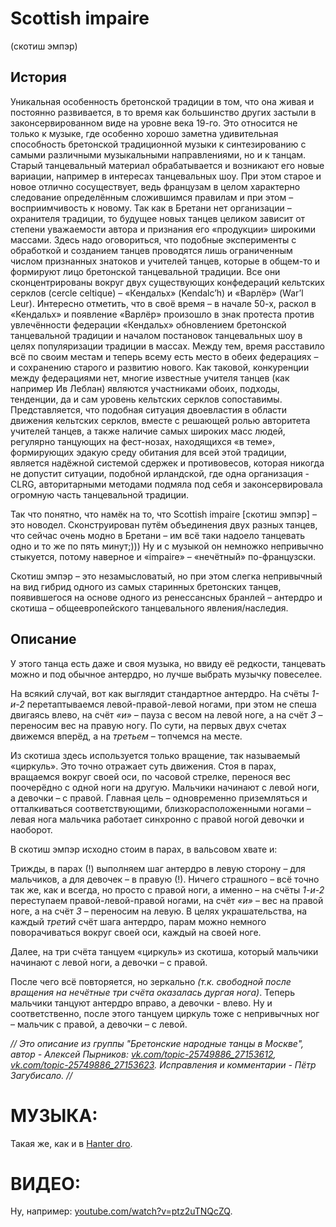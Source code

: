 Scottish impaire
============
(скотиш эмпэр)

## История
Уникальная особенность бретонской традиции в том, что она живая и постоянно развивается, в то время как большинство других застыли в законсервированном виде на уровне века 19-го. Это относится не только к музыке, где особенно хорошо заметна удивительная способность бретонской традиционной музыки к синтезированию с самыми различными музыкальными направлениями, но и к танцам. Старый танцевальный материал обрабатывается и возникают его новые вариации, например в интересах танцевальных шоу. При этом старое и новое отлично сосуществует, ведь французам в целом характерно следование определённым сложившимся правилам и при этом – восприимчивость к новому. Так как в Бретани нет организации – охранителя традиции, то будущее новых танцев целиком зависит от степени уважаемости автора и признания его «продукции» широкими массами. Здесь надо оговориться, что подобные эксперименты с обработкой и созданием танцев проводятся лишь ограниченным числом признанных знатоков и учителей танцев, которые в общем-то и формируют лицо бретонской танцевальной традиции. Все они сконцентрированы вокруг двух существующих конфедераций кельтских серклов (cercle celtique) – «Кендальх» (Kendalc’h) и «Варлёр» (War’l Leur). Интересно отметить, что в своё время – в начале 50-х, раскол в «Кендальх» и появление «Варлёр» произошло в знак протеста против увлечённости федерации «Кендальх» обновлением бретонской танцевальной традиции и началом постановок танцевальных шоу в целях популяризации традиции в массах. Между тем, время расставило всё по своим местам и теперь всему есть место в обеих федерациях – и сохранению старого и развитию нового. Как таковой, конкуренции между федерациями нет, многие известные учителя танцев (как например Ив Леблан) являются участниками обоих, подходы, тенденции, да и сам уровень кельтских серклов сопоставимы. Представляется, что подобная ситуация двоевластия в области движения кельтских серклов, вместе с решающей ролью авторитета учителей танцев, а также наличие самых широких масс людей, регулярно танцующих на фест-нозах, находящихся «в теме», формирующих эдакую среду обитания для всей этой традиции, является надёжной системой сдержек и противовесов, которая никогда не допустит ситуации, подобной ирландской, где одна организация - CLRG, авторитарными методами подмяла под себя и законсервировала огромную часть танцевальной традиции. 

Так что понятно, что намёк на то, что Scottish impaire [скотиш эмпэр] – это новодел. Сконструирован путём объединения двух разных танцев, что сейчас очень модно в Бретани – им всё таки надоело танцевать одно и то же по пять минут;))) Ну и с музыкой он немножко непривычно стыкуется, потому наверное и «impaire» – «нечётный» по-французски. 

Скотиш эмпэр – это незамысловатый, но при этом слегка непривычный на вид гибрид одного из самых старинных бретонских танцев, появившегося на основе одного из ренессансных бранлей – антердро и скотиша – общеевропейского танцевального явления/наследия.

## Описание
У этого танца есть даже и своя музыка, но ввиду её редкости, танцевать можно и под обычное антердро, но лучше выбрать музычку повеселее. 

На всякий случай, вот как выглядит стандартное антердро. На счёты _1-и-2_ перетаптываемся левой-правой-левой ногами, при этом не спеша двигаясь влево, на счёт _«и»_ – пауза с весом на левой ноге, а на счёт _3_ – переносим вес на правую ногу. По сути, на первых двух счетах движемся вперёд, а на _третьем_ – топчемся на месте. 

Из скотиша здесь используется только вращение, так называемый «циркуль». Это точно отражает суть движения. Стоя в парах, вращаемся вокруг своей оси, по часовой стрелке, перенося вес поочерёдно с одной ноги на другую. Мальчики начинают с левой ноги, а девочки – с правой. Главная цель – одновременно приземляться и отталкиваться соответствующими, близкорасположенными ногами – левая нога мальчика работает синхронно с правой ногой девочки и наоборот.

В скотиш эмпэр исходно стоим в парах, в вальсовом хвате и:

Трижды, в парах (!) выполняем шаг антердро в левую сторону – для мальчиков, а для девочек – в правую (!). Ничего страшного – всё точно так же, как и всегда, но просто с правой ноги, а именно – на счёты _1-и-2_ переступаем правой-левой-правой ногами, на счёт _«и»_ – вес на правой ноге, а на счёт _3_ – переносим на левую. В целях украшательства, на каждый _третий_ счёт шага антердро, парам можно немного поворачиваться вокруг своей оси, каждый на своей ноге.

Далее, на три счёта танцуем «циркуль» из скотиша, который мальчики начинают с левой ноги, а девочки – с правой.

После чего всё повторяется, но зеркально _(т.к. свободной после вращения на нечётные три счёта оказалась дургая нога)_. Теперь мальчики танцуют антердро вправо, а девочки - влево. Ну и соответственно, после этого танцуем циркуль тоже с непривычных ног – мальчик с правой, а девочки – с левой.

_// Это описание из группы "Бретонские народные танцы в Москве", автор - Алексей Пырников: [vk.com/topic-25749886_27153612](https://vk.com/topic-25749886_27153612), [vk.com/topic-25749886_27153623](https://vk.com/topic-25749886_27153623). Исправления и комментарии - Пётр Загубисало. //_

МУЗЫКА:
======
Такая же, как и в [Hanter dro](https://github.com/kiwi0fruit/breton/blob/master/hanter-dro.md).

ВИДЕО:
=====
Ну, например: [youtube.com/watch?v=ptz2uTNQcZQ](https://www.youtube.com/watch?v=ptz2uTNQcZQ).
